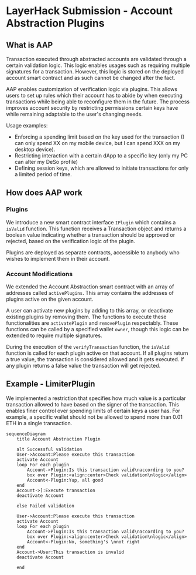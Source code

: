 # LayerHack Submission - Account Abstraction Plugins

## What is AAP

Transaction executed through abstracted accounts are validated through a certain validation logic. This logic enables usages such as requiring multiple signatures for a transaction. However, this logic is stored on the deployed account smart contract and as such cannot be changed after the fact.

AAP enables customization of verification logic via plugins. This allows users to set up rules which their account has to abide by when executing transactions while being able to reconfigure them in the future. The process improves account security by restricting permissions certain keys have while remaining adaptable to the user's changing needs. 

Usage examples:
* Enforcing a spending limit based on the key used for the transaction (I can only spend XX on my mobile device, but I can spend XXX on my desktop device).
* Restricting interaction with a certain dApp to a specific key (only my PC can alter my DeSo profile)
* Defining session keys, which are allowed to initiate transactions for only a limited period of time.

## How does AAP work

### Plugins

We introduce a new smart contract interface `IPlugin` which contains a `isValid` function. This function receives a Transaction object and returns a boolean value indicating whether a transaction should be approved or rejected, based on the verification logic of the plugin. 

Plugins are deployed as separate contracts, accessible to anybody who wishes to implement them in their account.

### Account Modifications

We extended the Account Abstraction smart contract with an array of addresses called `activePlugins`. This array contains the addresses of plugins active on the given account.

A user can activate new plugins by adding to this array, or deactivate existing plugins by removing them. The functions to execute these functionalities are `activatePlugin` and `removePlugin` respectably. These functions can be called by a specified wallet `owner`, though this logic can be extended to require multiple signatures.

During the execution of the `verifyTransaction` function, the `isValid` function is called for each plugin active on that account. If all plugins return a true value, the transaction is considered allowed and it gets executed. If any plugin returns a false value the transaction will get rejected.


## Example - LimiterPlugin

We implemented a restriction that specifies how much value is a particular transaction allowed to have based on the signer of the transaction. This enables finer control over spending limits of certain keys a user has. For example, a specific wallet should not be allowed to spend more than 0.01 ETH in a single transaction. 



```mermaid
sequenceDiagram
    title Account Abstraction Plugin

    alt Successful validation
    User->Account:Please execute this transaction
    activate Account
    loop For each plugin
        Account->Plugin:Is this transaction valid\naccording to you?
        box over Plugin:<align:center>Check validation\nlogic</align>
        Account<-Plugin:Yup, all good
    end
    Account->]:Execute transaction
    deactivate Account

    else Failed validation

    User->Account:Please execute this transaction
    activate Account
    loop For each plugin
        Account->Plugin:Is this transaction valid\naccording to you?
        box over Plugin:<align:center>Check validation\nlogic</align>
        Account<-Plugin:No, something's \nnot right
    end
    Account->User:This transaction is invalid
    deactivate Account
    
    end
```
